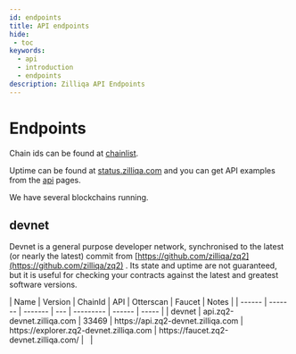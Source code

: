 ```yaml
---
id: endpoints
title: API endpoints
hide:
 - toc
keywords:
  - api
  - introduction
  - endpoints
description: Zilliqa API Endpoints
---
```


# Endpoints

Chain ids can be found at [chainlist](https://chainlist.org/?search=zilliqa&testnets=true).

Uptime can be found at [status.zilliqa.com](https://status.zilliqa.com) and you can get API examples from the [api](/api) pages.

We have several blockchains running.

## devnet

Devnet is a general purpose developer network, synchronised to the latest (or nearly the latest) commit from [https://github.com/zilliqa/zq2](https://github.com/zilliqa/zq2) . Its state and uptime are not guaranteed, but it is useful for checking your contracts against the latest and greatest software versions.

<div class="center-table" markdown>
|  Name  | Version | ChainId | API | Otterscan | Faucet | Notes |
| ------ | ------- | ------- | --- | --------- | ------ | ----- |
| devnet | <span id="devnet_vsn" class="zq2_vsn">api.zq2-devnet.zilliqa.com</span> | 33469 | https://api.zq2-devnet.zilliqa.com | https://explorer.zq2-devnet.zilliqa.com | https://faucet.zq2-devnet.zilliqa.com/ | <span class="zq2_docs_devnet_vsn" kind="api">&nbsp;</span> |
</div>
